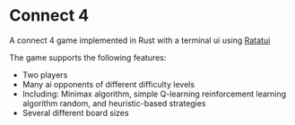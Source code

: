 # Connect 4

A connect 4 game implemented in Rust with a terminal ui using [Ratatui](https://github.com/ratatui-org/ratatui)

The game supports the following features:
- Two players
- Many ai opponents of different difficulty levels
- Including: Minimax algorithm, simple Q-learning reinforcement learning algorithm random, and heuristic-based strategies
- Several different board sizes
